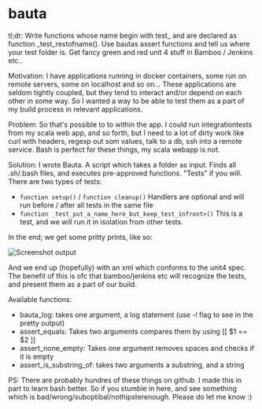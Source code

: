# bauta

tl;dr:
Write functions whose name begin with test_ and are declared as function _test_restofname(). Use bautas assert functions and tell us where your test folder is. Get fancy green and red unit 4 stuff in Bamboo / Jenkins etc..

Motivation:
I have applications running in docker containers, some run on remote servers, some on localhost and so on... These applications are seldom tightly coupled, but they tend to interact and/or depend on each other in some way. So I wanted a way to be able to test them as a part of my build process in relevant applications.

Problem:
So that's possible to to within the app. I could run integrationtests from my scala web app, and so forth, but I need to a lot of dirty work like curl with headers, regexp out som values, talk to a db, ssh into a remote service. Bash is perfect for these things, my scala webapp is not. 

Solution:
I wrote Bauta. A script which takes a folder as input. Finds all .sh/.bash files, and executes pre-approved functions. "Tests" if you will. There are two types of tests:

  - ``` function setup() ``` / ``` function cleanup() ``` Handlers are optional and will run before / after all tests in the same file
  - ``` function _test_put_a_name_here_but_keep_test_infront>() ``` This is a test, and we will run it in isolation from other tests.

In the end; we get some pritty prints, like so:

![Screenshot output](https://raw.github.com/brujoand/bauta/master/resources/test_output.png)

And we end up (hopefully) with an xml which conforms to the unit4 spec. The benefit of this is ofc that bamboo/jenkins etc will recognize the tests, and present them as a part of our build. 

Available functions:
  - bauta_log: takes one argument, a log statement (use -l flag to see in the pretty output)
  - assert_equals: Takes two arguments compares them by using [[ $1 == $2 ]]
  - assert_none_empty: Takes one argument removes spaces and checks if it is empty
  - assert_is_substring_of: takes two arguments a substring, and a string

PS: There are probably hundres of these things on github. I made this in part to learn bash better. So if you stumble in here, and see something which is bad/wrong/suboptibal/nothipsterenough. Please do let me know :) 
